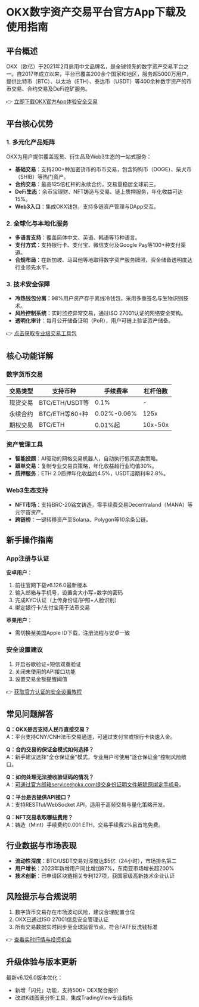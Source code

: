 # OKX数字资产交易平台官方App下载及使用指南  

## 平台概述  
OKX（欧亿）于2021年2月启用中文品牌名，是全球领先的数字资产交易平台之一。自2017年成立以来，平台已覆盖200余个国家和地区，服务超5000万用户，提供比特币（BTC）、以太坊（ETH）、泰达币（USDT）等400余种数字资产的币币交易、合约交易及DeFi挖矿服务。  

👉 [立即下载OKX官方App体验安全交易](https://bit.ly/okx_welcome)  

## 平台核心优势  
### 1. 多元化产品矩阵  
OKX为用户提供覆盖现货、衍生品及Web3生态的一站式服务：  
- **基础交易**：支持200+种加密货币的币币交易，包含狗狗币（DOGE）、柴犬币（SHIB）等热门资产。  
- **合约交易**：最高125倍杠杆的永续合约，交易量稳居全球前三。  
- **DeFi生态**：余币宝理财、NFT铸造与交易、链上质押服务，年化收益可达15%。  
- **Web3入口**：集成OKX钱包，支持多链资产管理与DApp交互。  

### 2. 全球化与本地化服务  
- **多语言支持**：覆盖简体中文、英语、韩语等15种语言。  
- **支付方式**：支持银行卡、支付宝、微信支付及Google Pay等100+种支付渠道。  
- **合规布局**：在新加坡、马耳他等地取得数字资产服务牌照，资金储备透明度达行业领先水平。  

### 3. 技术安全保障  
- **冷热钱包分离**：98%用户资产存于离线冷钱包，采用多重签名与生物识别技术。  
- **风险控制系统**：实时监控异常交易，通过ISO 27001认证的网络安全架构。  
- **透明化审计**：每月公开储备证明（PoR），用户可链上验证资产储备。  

👉 [点击获取专业级交易工具包](https://bit.ly/okx_welcome)  

## 核心功能详解  
### 数字货币交易  
| 交易类型       | 支持币种       | 手续费率   | 杠杆倍数   |  
|----------------|----------------|------------|------------|  
| 现货交易       | BTC/ETH/USDT等 | 0.1%       | -          |  
| 永续合约       | BTC/ETH等60+种 | 0.02%-0.06%| 125x       |  
| 期权交易       | BTC/ETH        | 0.01%起    | 10x-50x    |  

### 资产管理工具  
- **智能投顾**：AI驱动的网格交易机器人，自动执行低买高卖策略。  
- **跟单交易**：复制专业交易员策略，年化收益超行业均值30%。  
- **质押服务**：ETH 2.0质押年化收益约4.5%，USDT活期利率2.8%。  

### Web3生态支持  
- **NFT市场**：支持BRC-20铭文铸造，零手续费交易Decentraland（MANA）等元宇宙资产。  
- **跨链桥**：一键转移资产至Solana、Polygon等10余条公链。  

## 新手操作指南  
### App注册与认证  
**安卓用户**：  
1. 前往官网下载v6.126.0最新版本  
2. 输入邮箱与手机号，设置含大小写+数字的密码  
3. 完成KYC认证（上传身份证/护照+人脸识别）  
4. 绑定银行卡/支付宝用于法币交易  

**苹果用户**：  
- 需切换至美国Apple ID下载，注册流程与安卓一致  

### 安全设置建议  
1. 开启谷歌验证+短信双重验证  
2. 关闭未使用的API接口功能  
3. 设置交易金额提醒阈值  

👉 [获取官方认证的安全设置教程](https://bit.ly/okx_welcome)  

## 常见问题解答  
**Q：OKX是否支持人民币直接交易？**  
A：平台支持CNY/CNH法币交易通道，可通过支付宝或银行卡快速入金。  

**Q：合约交易的保证金模式如何选择？**  
A：新手建议选择"全仓保证金"模式，专业用户可使用"逐仓保证金"控制风险敞口。  

**Q：如何处理无法接收验证码的情况？**  
A：可通过官方邮箱service@okx.com提交身份证明文件解除原绑定手机号。  

**Q：平台是否提供API接口？**  
A：支持RESTful/WebSocket API，适用于高频交易与量化策略开发。  

**Q：NFT交易收取哪些费用？**  
A：铸造（Mint）手续费约0.001 ETH，交易手续费2%且首笔免费。  

## 行业数据与市场表现  
- **流动性深度**：BTC/USDT交易对深度达$5亿（24小时），市场排名第二  
- **用户增长**：2023年新增用户同比增加87%，东南亚市场增长超200%  
- **技术创新**：已申请区块链相关专利127项，获国家级高新技术企业认证  

## 风险提示与合规说明  
1. 数字货币交易存在市场波动风险，建议合理配置仓位  
2. OKX已通过ISO 27001信息安全管理认证  
3. 所有交易数据实时同步至全球监管节点，符合FATF反洗钱标准  

👉 [查看实时行情与投资机会](https://bit.ly/okx_welcome)  

## 升级体验与版本更新  
最新v6.126.0版本优化：  
- 新增「闪兑」功能，支持500+ DEX聚合报价  
- 改进K线图表分析工具，集成TradingView专业指标  